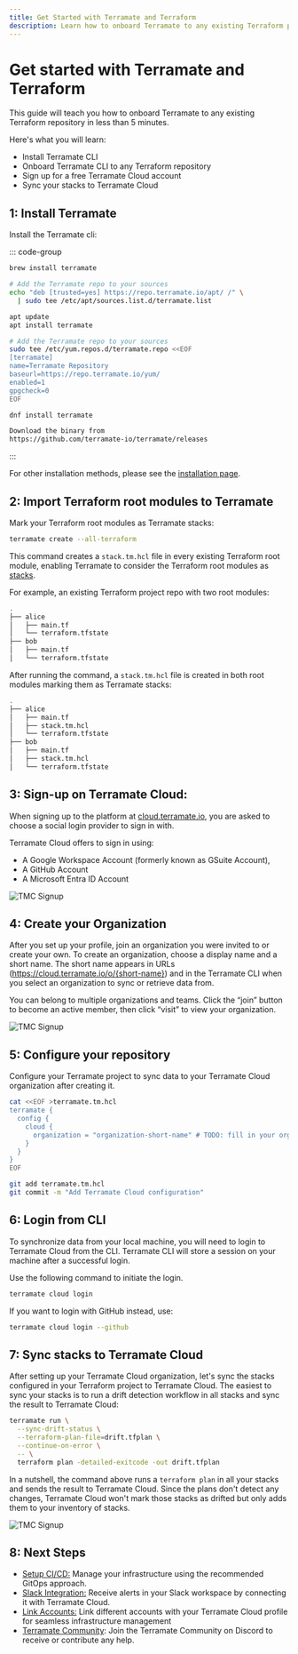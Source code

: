 ```yaml
---
title: Get Started with Terramate and Terraform
description: Learn how to onboard Terramate to any existing Terraform project with a single command.
---
```


# Get started with Terramate and Terraform

This guide will teach you how to onboard Terramate to any existing Terraform repository in less than 5 minutes.

Here's what you will learn:
- Install Terramate CLI
- Onboard Terramate CLI to any Terraform repository
- Sign up for a free Terramate Cloud account
- Sync your stacks to Terramate Cloud

## 1: Install Terramate

Install the Terramate cli:

 ::: code-group
```sh [macOS]
brew install terramate
```

```sh [Ubuntu & Debian]
# Add the Terramate repo to your sources
echo "deb [trusted=yes] https://repo.terramate.io/apt/ /" \
  | sudo tee /etc/apt/sources.list.d/terramate.list

apt update
apt install terramate
```

```sh [Fedora & CentOS]
# Add the Terramate repo to your sources
sudo tee /etc/yum.repos.d/terramate.repo <<EOF
[terramate]
name=Terramate Repository
baseurl=https://repo.terramate.io/yum/
enabled=1
gpgcheck=0
EOF

dnf install terramate
```

```txt [Windows]
Download the binary from
https://github.com/terramate-io/terramate/releases
```
:::

For other installation methods, please see the [installation page](../installation.md).

## 2: Import Terraform root modules to Terramate

Mark your Terraform root modules as Terramate stacks:

```bash
terramate create --all-terraform
```
This command creates a `stack.tm.hcl` file in every existing Terraform root module, enabling Terramate to consider the Terraform root modules as [stacks](../stacks/index.md). 

For example, an existing Terraform project repo with two root modules:
```bash
.
├── alice
│   ├── main.tf
│   └── terraform.tfstate
├── bob
│   ├── main.tf
│   └── terraform.tfstate

``` 
After running the command, a `stack.tm.hcl` file is created in both root modules marking them as Terramate stacks:

```bash
.
├── alice
│   ├── main.tf
│   ├── stack.tm.hcl
│   └── terraform.tfstate
├── bob
│   ├── main.tf
│   ├── stack.tm.hcl
│   └── terraform.tfstate

```
## 3: Sign-up on Terramate Cloud:

When signing up to the platform at [cloud.terramate.io](https://cloud.terramate.io/), you are asked to choose a social login provider to sign in with.

Terramate Cloud offers to sign in using:

- A Google Workspace Account (formerly known as GSuite Account),
- A GitHub Account
- A Microsoft Entra ID Account

![TMC Signup](../assets/tmc-signup.png)

## 4: Create your Organization

 After you set up your profile, join an organization you were invited to or create your own. To create an organization, choose a display name and a short name. The short name appears in URLs (https://cloud.terramate.io/o/{short-name}) and in the Terramate CLI when you select an organization to sync or retrieve data from.

 You can belong to multiple organizations and teams. Click the “join” button to become an active member, then click “visit” to view your organization.

![TMC Signup](../assets/tmc-create-org.png)

## 5: Configure your repository

Configure your Terramate project to sync data to your Terramate Cloud organization after creating it.

```bash
cat <<EOF >terramate.tm.hcl
terramate {
  config {
    cloud {
      organization = "organization-short-name" # TODO: fill in your org short name
    }
  }
}
EOF

git add terramate.tm.hcl
git commit -m "Add Terramate Cloud configuration"
```

## 6: Login from CLI

To synchronize data from your local machine, you will need to login to Terramate Cloud from the CLI. Terramate CLI will store a session on your machine after a successful login.

Use the following command to initiate the login.

```bash
terramate cloud login
```
If you want to login with GitHub instead, use:

```bash
terramate cloud login --github
```
## 7: Sync stacks to Terramate Cloud

After setting up your Terramate Cloud organization, let's sync the stacks configured in your Terraform project to Terramate Cloud. The easiest to sync your stacks is to run a drift detection workflow in all stacks and sync the result to Terramate Cloud:

```bash
terramate run \
  --sync-drift-status \
  --terraform-plan-file=drift.tfplan \
  --continue-on-error \
  -- \
  terraform plan -detailed-exitcode -out drift.tfplan
```
In a nutshell, the command above runs a `terraform plan` in all your stacks and sends the result to Terramate Cloud. Since the plans don't detect any changes, Terramate Cloud won't mark those stacks as drifted but only adds them to your inventory of stacks.

![TMC Signup](../assets/tmc-stacks.png)

## 8: Next Steps

- [Setup CI/CD:](../automation/index.md) Manage your infrastructure using the recommended GitOps approach.
- [Slack Integration:](../../cloud/integrations/slack.md) Receive alerts in your Slack workspace by connecting it with Terramate Cloud.
- [Link Accounts:](../../cloud/profile/account-linking.md) Link different accounts with your Terramate Cloud profile for seamless infrastructure management
- [Terramate Community](https://terramate.io/discord): Join the Terramate Community on Discord to receive or contribute any help.